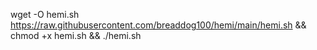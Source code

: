 wget -O hemi.sh https://raw.githubusercontent.com/breaddog100/hemi/main/hemi.sh && chmod +x hemi.sh && ./hemi.sh